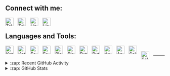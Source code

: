 Connect with me:
---

[<img align="left" alt="Telegram" width="26px" src="./img/dark/telegram.svg" style="padding-right:10px;" />](https://t.me/efa2d19#gh-light-mode-only)
[<img align="left" alt="Telegram" width="26px" src="./img/light/telegram.svg" style="padding-right:10px;" />](https://t.me/efa2d19#gh-dark-mode-only)
&nbsp;&nbsp;
[<img align="left" alt="LinkedIn" width="26px" src="./img/dark/linkedin.svg" style="padding-right:10px;" />](https://www.linkedin.com/in/efa2d19/#gh-light-mode-only)
[<img align="left" alt="LinkedIn" width="26px" src="./img/light/linkedin.svg" style="padding-right:10px;" />](https://www.linkedin.com/in/efa2d19/#gh-dark-mode-only)

Languages and Tools:
---

[<img align="left" alt="Kotlin" width="26px" src="./img/dark/kotlin.svg" style="padding-right:10px;" />](https://kotlinlang.org/#gh-light-mode-only)
[<img align="left" alt="Kotlin" width="26px" src="./img/light/kotlin.svg" style="padding-right:10px;" />](https://kotlinlang.org/#gh-dark-mode-only)
&nbsp;&nbsp;
[<img align="left" alt="Espresso" width="26px" src="./img/dark/espresso.svg" style="padding-right:10px;" />](https://developer.android.com/training/testing/espresso/#gh-light-mode-only)
[<img align="left" alt="Espresso" width="26px" src="./img/light/espresso.svg" style="padding-right:10px;" />](https://developer.android.com/training/testing/espresso/#gh-dark-mode-only)
&nbsp;&nbsp;
[<img align="left" alt="Playwright" width="26px" src="./img/dark/playwright.svg" style="padding-right:10px;" />](https://playwright.dev#gh-light-mode-only)
[<img align="left" alt="Playwright" width="26px" src="./img/light/playwright.svg" style="padding-right:10px;" />](https://playwright.dev#gh-dark-mode-only)
&nbsp;&nbsp;
[<img align="left" alt="Python" width="26px" src="./img/dark/python.svg" style="padding-right:10px;" />](https://www.python.org#gh-light-mode-only)
[<img align="left" alt="Python" width="26px" src="./img/light/python.svg" style="padding-right:10px;" />](https://www.python.org#gh-dark-mode-only)
&nbsp;&nbsp;
[<img align="left" alt="Appium" width="26px" src="./img/dark/appium.svg" style="padding-right:10px;" />](https://appium.io#gh-light-mode-only)
[<img align="left" alt="Appium" width="26px" src="./img/light/appium.svg" style="padding-right:10px;" />](https://appium.io#gh-dark-mode-only)
&nbsp;&nbsp;
[<img align="left" alt="Selenium" width="26px" src="./img/dark/selenium.svg" style="padding-right:10px;" />](https://www.selenium.dev#gh-light-mode-only)
[<img align="left" alt="Selenium" width="26px" src="./img/light/selenium.svg" style="padding-right:10px;" />](https://www.selenium.dev#gh-dark-mode-only)

---



<details>
  <summary>:zap: Recent GitHub Activity</summary>
  &nbsp;
  
<!--START_SECTION:activity-->
1. 🚀 Published release [Local](https://github.com/efa2d19/ollama/releases/tag/v7.0.3) in [efa2d19/ollama](https://github.com/efa2d19/ollama)
2. 🚀 Published release [Local](https://github.com/efa2d19/ollama/releases/tag/v7.0.1) in [efa2d19/ollama](https://github.com/efa2d19/ollama)
<!--END_SECTION:activity-->

</details>

<details>
  <summary>:zap: GitHub Stats</summary>
  &nbsp;
  
  [<img align="left" width="47%" alt="Top Languages" src="https://gh-readme-stats-efa2d19-main.vercel.app/api/top-langs/?username=efa2d19&theme=default&show_icons=true&count_private=true&hide_border=true&title_color=454d57&layout=compact&langs_count=6" />](https://github.com/efa2d19#gh-light-mode-only)
  [<img align="left" width="47%" alt="Github Stats" src="https://gh-readme-stats-efa2d19-main.vercel.app/api?username=efa2d19&theme=default&show_icons=true&count_private=true&hide_border=true&hide_title=true&line_height=40&rank_icon=github&include_all_commits=true" />](https://github.com/efa2d19#gh-light-mode-only)
  [<img align="left" width="47%" alt="Top Languages" src="https://gh-readme-stats-efa2d19-main.vercel.app/api/top-langs/?username=efa2d19&theme=github_dark&show_icons=true&count_private=true&hide_border=true&title_color=c1cbd3&layout=compact&langs_count=6" />](https://github.com/efa2d19#gh-dark-mode-only)
  [<img align="left" width="47%" alt="Github Stats" src="https://gh-readme-stats-efa2d19-main.vercel.app/api?username=efa2d19&theme=github_dark&show_icons=true&count_private=true&hide_border=true&hide_title=true&line_height=40&rank_icon=github&include_all_commits=true" />](https://github.com/efa2d19#gh-dark-mode-only)

</details>
